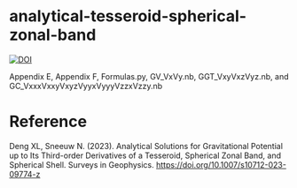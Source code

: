 # analytical-tesseroid-spherical-zonal-band

[![DOI](https://zenodo.org/badge/519137726.svg)](https://zenodo.org/badge/latestdoi/519137726)

Appendix E, Appendix F, Formulas.py, GV_VxVy.nb, GGT_VxyVxzVyz.nb, and GC_VxxxVxxyVxyzVyyxVyyyVzzxVzzy.nb

# Reference

Deng XL, Sneeuw N. (2023). Analytical Solutions for Gravitational Potential up to Its Third-order Derivatives of a Tesseroid, Spherical Zonal Band, and Spherical Shell. Surveys in Geophysics. https://doi.org/10.1007/s10712-023-09774-z
